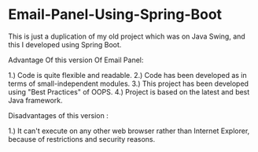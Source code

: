 # Email-Panel-Using-Spring-Boot
This is just a duplication of my old project which was on Java Swing, and this I developed using Spring Boot. 

Advantage Of this version Of Email Panel:

1.) Code is quite flexible and readable. 
2.) Code has been developed as in terms of small-independent modules.
3.) This project has been developed using "Best Practices" of OOPS.
4.) Project is based on the latest and best Java framework.

Disadvantages of this version :

1.) It can't execute on any other web browser rather than Internet Explorer, because of restrictions and security reasons.

